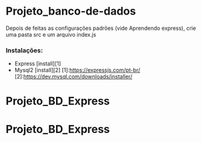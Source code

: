 # Projeto_banco-de-dados

Depois de feitas as configurações padrões (vide Aprendendo express), crie uma pasta src e um arquivo index.js

### Instalações:
- Express [install][1]
- Mysql2  [install][2]
[1]:https://expressjs.com/pt-br/
[2]:https://dev.mysql.com/downloads/installer/

# Projeto_BD_Express
# Projeto_BD_Express
